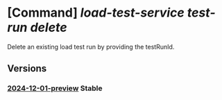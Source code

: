 # [Command] _load-test-service test-run delete_

Delete an existing load test run by providing the testRunId.

## Versions

### [2024-12-01-preview](/Resources/data-plane/microsoft.loadtestservice/L3Rlc3QtcnVucy97fQ==/2024-12-01-preview.xml) **Stable**

<!-- data-plane:microsoft.loadtestservice /test-runs/{} 2024-12-01-preview -->
